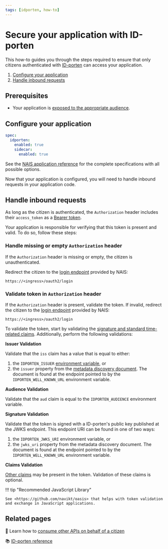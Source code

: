 ```yaml
---
tags: [idporten, how-to]
---
```


# Secure your application with ID-porten

This how-to guides you through the steps required to ensure that only citizens authenticated with [ID-porten](../README.md) can access your application. 

1. [Configure your application](#configure-your-application)
1. [Handle inbound requests](#handle-inbound-requests)

## Prerequisites

- Your application is [exposed to the appropriate audience](../../../workloads/application/how-to/expose.md).

## Configure your application

```yaml title="app.yaml"
spec:
  idporten:
    enabled: true
    sidecar:
      enabled: true
```

See the [NAIS application reference](../../../workloads/application/reference/application-spec.md#idportensidecar) for the complete specifications with all possible options.

Now that your application is configured, you will need to handle inbound requests in your application code.

## Handle inbound requests

As long as the citizen is authenticated, the `Authorization` header includes their `access_token` as a [Bearer token](../../explanations/README.md#bearer-token).

Your application is responsible for verifying that this token is present and valid. To do so, follow these steps:

### Handle missing or empty `Authorization` header

If the `Authorization` header is missing or empty, the citizen is unauthenticated.

Redirect the citizen to the [login endpoint] provided by NAIS:

```
https://<ingress>/oauth2/login
```

### Validate token in `Authorization` header

If the `Authorization` header is present, validate the token.
If invalid, redirect the citizen to the [login endpoint] provided by NAIS:

```
https://<ingress>/oauth2/login
```

To validate the token, start by validating the [signature and standard time-related claims](../../explanations/README.md#token-validation).
Additionally, perform the following validations:

**Issuer Validation**

Validate that the `iss` claim has a value that is equal to either:

1. the `IDPORTEN_ISSUER` [environment variable](../reference/README.md#runtime-variables-credentials), or
2. the `issuer` property from the [metadata discovery document](../../explanations/README.md#well-known-url-metadata-document).
   The document is found at the endpoint pointed to by the `IDPORTEN_WELL_KNOWN_URL` environment variable.

**Audience Validation**

Validate that the `aud` claim is equal to the `IDPORTEN_AUDIENCE` environment variable.

**Signature Validation**

Validate that the token is signed with a ID-porten's public key published at the JWKS endpoint.
This endpoint URI can be found in one of two ways:

1. the `IDPORTEN_JWKS_URI` environment variable, or
2. the `jwks_uri` property from the metadata discovery document.
   The document is found at the endpoint pointed to by the `IDPORTEN_WELL_KNOWN_URL` environment variable.

**Claims Validation**

[Other claims](../reference/README.md#claims) may be present in the token. Validation of these claims is optional.

!!! tip "Recommended JavaScript Library"

    See <https://github.com/navikt/oasis> that helps with token validation and exchange in JavaScript applications.

## Related pages

:dart: Learn how to [consume other APIs on behalf of a citizen](../../tokenx/how-to/consume.md)

:books: [ID-porten reference](../reference/README.md)

[login endpoint]: ../reference/README.md#login-endpoint
